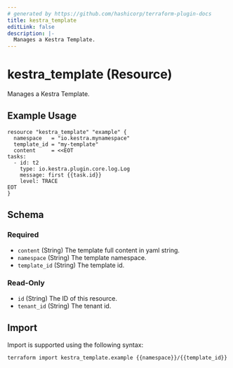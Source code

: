 ```yaml
---
# generated by https://github.com/hashicorp/terraform-plugin-docs
title: kestra_template
editLink: false
description: |-
  Manages a Kestra Template.
---
```


# kestra_template (Resource)

Manages a Kestra Template.

## Example Usage

```hcl
resource "kestra_template" "example" {
  namespace   = "io.kestra.mynamespace"
  template_id = "my-template"
  content     = <<EOT
tasks:
  - id: t2
    type: io.kestra.plugin.core.log.Log
    message: first {{task.id}}
    level: TRACE
EOT
}
```

<!-- schema generated by tfplugindocs -->
## Schema

### Required

- `content` (String) The template full content in yaml string.
- `namespace` (String) The template namespace.
- `template_id` (String) The template id.

### Read-Only

- `id` (String) The ID of this resource.
- `tenant_id` (String) The tenant id.

## Import

Import is supported using the following syntax:

```shell
terraform import kestra_template.example {{namespace}}/{{template_id}}
```
